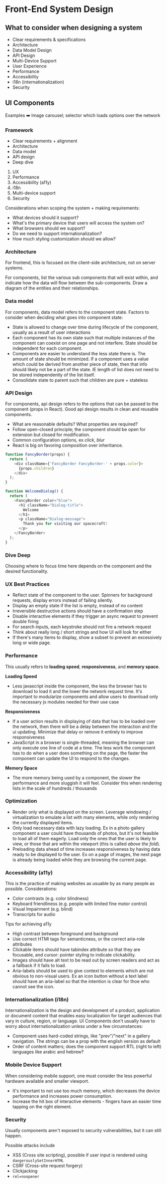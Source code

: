 # Front-End System Design

## What to consider when designing a system

- Clear requirements & specifications
- Architecture
- Data Model Design
- API Design
- Multi-Device Support
- User Experience
- Performance
- Accessibility 
- i18n (internationalization)
- Security

## UI Components

Examples ➡️ Image carousel; selector which loads options over the network

### **Framework**

- Clear requirements + alignment
- Architecture
- Data model
- API design
- Deep dive
1. UX
2. Performance
3. Accessibility (a11y)
4. i18n
5. Multi-device support
6. Security

Considerations when scoping the system + making requirements:

- What devices should it support?
- What's the primary device that users will access the system on?
- What browsers should we support?
- Do we need to support internationalization?
- How much styling customization should we allow?

### **Architecture**

For frontend, this is focused on the client-side architecture, not on server systems.

For components, list the various sub components that will exist within, and indicate how the data will flow between the sub-components. Draw a diagram of the entities and their relationships.

### **Data model**

For components, data model refers to the component state. Factors to consider when deciding what goes into component state:

- State is allowed to change over time during lifecycle of the component, usually as a result of user interactions
- Each component has its own state such that multiple instances of the component can coexist on one page and not interfere. State should be independent for each component.
- Components are easier to understand the less state there is. The amount of state should be minimized. If a component uses a value which could be derived from another piece of state, then that info should likely not be a part of the state. IE length of list does not need to be stored independently of the list itself.
- Consolidate state to parent such that children are pure + stateless

### **API Design**

For components, api design refers to the options that can be passed to the component (props in React). Good api design results in clean and reusable components. 

- What are reasonable defaults? What properties are required?
- Follow open-closed principle; the component should be open for extension but closed for modification.
- Common configuration options, ex *click*, *blur*
- React is big on favoring composition over inheritance. 

```js
function FancyBorder(props) {
  return (
    <div className={'FancyBorder FancyBorder-' + props.color}>
      {props.children}
    </div>
  );
}

function WelcomeDialog() {
  return (
    <FancyBorder color="blue">
      <h1 className="Dialog-title">
        Welcome
      </h1>
      <p className="Dialog-message">
        Thank you for visiting our spacecraft!
      </p>
    </FancyBorder>
  );
}
```

### **Dive Deep**

Choosing where to focus time here depends on the component and the desired functionality.

### UX Best Practices

- Reflect state of the component to the user. Spinners for background requests, display errors instead of failing silently.
- Display an empty state if the list is empty, instead of no content
- Irreversible destructive actions should have a confirmation step
- Disable interactive elements if they trigger an async request to prevent double firing
- For search inputs, each keystroke should not fire a network request
- Think about really long / short strings and how UI will look for either
- If there's many items to display, show a subset to prevent an excessively long or wide page.

### Performance

This usually refers to **loading speed**, **responsiveness**, and **memory space**.

**Loading Speed**

- Less javascript inside the component, the less the browser has to download to load it and the lower the network request time. It's important to modularize components and allow users to download only the necessary js modules needed for their use case

**Responsiveness**

- If a user action results in displaying of data that has to be loaded over the network, then there will be a delay between the interaction and the ui updating. Minimize that delay or remove it entirely to improve responsiveness
- JavaScript in a browser is single-threaded, meaning the browser can only execute one line of code at a time. The less work the component has to do when a user does something on the page, the faster the component can update the UI to respond to the changes.

**Memory Space**

- The more memory being used by a component, the slower the performance and more sluggish it will feel. Consider this when rendering lists in the scale of hundreds / thousands

### Optimization

- Render only what is displayed on the screen. Leverage windowing / virtualization to emulate a list with many elements, while only rendering the currently displayed items.
- Only load necessary data with lazy loading. Ex in a photo gallery component a user could have thousands of photos, but it's not feasible to load all of them eagerly. Load only the ones that the user is likely to view, or those that are within the viewport (this is called *above the fold*). 
- Preloading data ahead of time increases responsiveness by having data ready to be displayed to the user. Ex on a page of images, the next page is already being loaded while they are browsing the current page. 

### Accessibility (a11y)

This is the practice of making websites as usuable by as many people as possible. Considerations:

- Color contrasts (e.g. color blindness)
- Keyboard friendliness (e.g. people with limited fine motor control)
- Visual Impairment (e.g. blind)
- Transcripts for audio

Tips for achieving a11y

- High contrast between foreground and background
- Use correct HTMl tags for semanticness, or the correct aria-role attributes
- Clickable items should have tabindex attribute so that they are focusable, and cursor: pointer styling to indicate clickability.
- Images should have alt text to be read out by screen readers and act as a fallback if it fails to load.
- Aria-labels should be used to give context to elements which are not obvious to non-visual users. Ex an icon button without a text label should have an aria-label so that the intention is clear for thoe who cannot see the icon.

### Internationalization (i18n)

Internationalization is the design and development of a product, application or document content that enables easy localization for target audiences that vary in culture, region, or language. UI Components don't usually have to worry about internationalization unless under a few circumstances:

- Component uses hard-coded strings, like "prev"/"next" in a gallery navigation. The strings can be a prop with the english version as default
- Order of content matters; does the component support RTL (right to left) languages like arabic and hebrew?

### Mobile Device Support

When considering mobile support, one must consider the less powerful hardware available and smaller viewport. 

- It's important to not use too much memory, which decreases the device performance and increases power consumption.
- Increase the hit box of interactive elements - fingers have an easier time tapping on the right element.

### Security

Usually components aren't exposed to security vulnerabilities, but it can still happen.

Possible attacks include
- XSS (Cross site scripting), possible if user input is rendered using `dangerouslySetInnerHTML`
- CSRF (Cross-site request forgery)
- Clickjacking
- `rel=noopener`